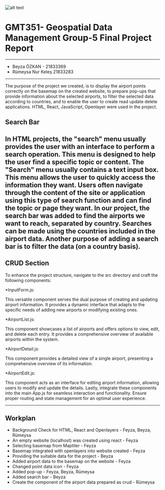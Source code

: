 ![alt text](https://www.freelogovectors.net/wp-content/uploads/2020/07/hacettepe-universitesi-logo-768x178.png)

# GMT351- Geospatial Data Management Group-5 Final Project Report
---
* Beyza ÖZKAN - 21833369
* Rümeysa Nur Keleş 21833283
---
The purpose of the project we created, is to display the airport points correctly on the basemap on the created website, to prepare pop-ups that provide information about the selected airports, to filter the selected data according to countries, and to enable the user to create read update delete applications. HTML, React, JavaScript, Openlayer were used in the project.


## Search Bar
In HTML projects, the "search" menu usually provides the user with an interface to perform a search operation. This menu is designed to help the user find a specific topic or content. The "Search" menu usually contains a text input box. This menu allows the user to quickly access the information they want. Users often navigate through the content of the site or application using this type of search function and can find the topic or page they want. In our project, the search bar was added to find the airports we want to reach, separated by country. Searches can be made using the countries included in the airport data. Another purpose of adding a search bar is to filter the data (on a country basis).
---

## CRUD Section

To enhance the project structure, navigate to the src directory and craft the following components:

*InputForm.js:

This versatile component serves the dual purpose of creating and updating airport information. It provides a dynamic interface that adapts to the specific needs of adding new airports or modifying existing ones.

*AirportList.js:

This component showcases a list of airports and offers options to view, edit, and delete each entry. It provides a comprehensive overview of available airports within the system.

*AirportDetail.js:

This component provides a detailed view of a single airport, presenting a comprehensive overview of its information.

*AirportEdit.js:

This component acts as an interface for editing airport information, allowing users to modify and update the details.
Lastly, integrate these components into the main App.js for seamless interaction and functionality. Ensure proper routing and state management for an optimal user experience.

---

## Workplan
* Background Check for HTML, React and Openlayers - Feyza, Beyza, Rümeysa
* An empty website (localhost) was created using react - Feyza
* Selecting basemap from Maptiler - Feyza
* Basemap integrated with openlayers into website created - Feyza
* Providing the suitable data for the project - Beyza
* Added airport data to the basemap on the website - Feyza
* Changed point data icon - Feyza
* Added pop-up - Feyza, Beyza, Rümeysa
* Added search bar - Beyza
* Create the component of the airport data prepared as crud - Rümeysa



